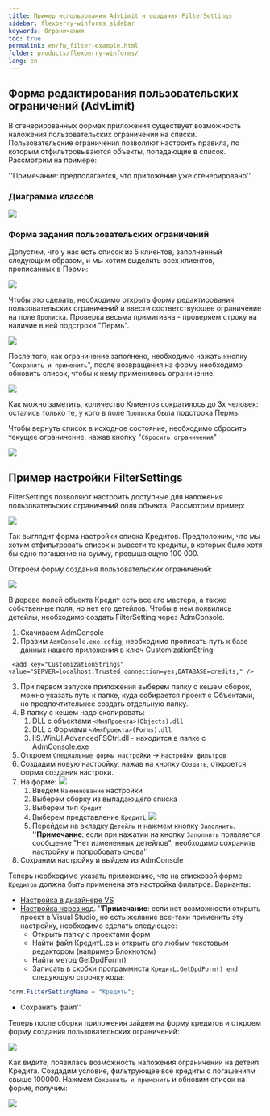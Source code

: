 ```yaml
---
title: Пример использования AdvLimit и создания FilterSettings
sidebar: flexberry-winforms_sidebar
keywords: Ограничения
toc: true
permalink: en/fw_filter-example.html
folder: products/flexberry-winforms/
lang: en
---
```


## Форма редактирования пользовательских ограничений (AdvLimit)

В сгенерированных формах приложения существует возможность наложения пользовательских ограничений на списки. Пользовательские ограничения позволяют настроить правила, по которым отфильтровываются объекты, попадающие в список. Рассмотрим на примере:

''Примечание: предполагается, что приложение уже сгенерировано''

### Диаграмма классов

![](/images/pages/products/flexberry-winforms/subsystems/limits/filter-ex-diagram.png)

### Форма задания пользовательских ограничений

Допустим, что у нас есть список из 5 клиентов, заполненный следующим образом, и мы хотим выделить всех клиентов, прописанных в Перми:

![](/images/pages/products/flexberry-winforms/subsystems/limits/filter-ex-list1.png)

Чтобы это сделать, необходимо открыть форму редактирования пользовательских ограничений и ввести соответствующее ограничение на поле `Прописка`. Проверка весьма примитивна - проверяем строку на наличие в ней подстроки "Пермь".

![](/images/pages/products/flexberry-winforms/subsystems/limits/filter-ex-list2.png)

После того, как ограничение заполнено, необходимо нажать кнопку "`Сохранить и применить`", после возвращения на форму необходимо обновить список, чтобы к нему применилось ограничение.

![](/images/pages/products/flexberry-winforms/subsystems/limits/filter-ex-list3.png)

Как можно заметить, количество Клиентов сократилось до 3х человек: остались только те, у кого в поле `Прописка` была подстрока Пермь.

Чтобы вернуть список в исходное состояние, необходимо сбросить текущее ограничение, нажав кнопку "`Сбросить ограничения`"

![](/images/pages/products/flexberry-winforms/subsystems/limits/filter-ex-list4.png)


## Пример настройки FilterSettings

FilterSettings позволяют настроить доступные для наложения пользовательских ограничений поля объекта. Рассмотрим пример:

![](/images/pages/products/flexberry-winforms/subsystems/limits/filtersettings-ex0.png)

Так выглядит форма настройки списка Кредитов. Предположим, что мы хотим отфильтровать список и вывести те кредиты, в которых было хотя бы одно погашение на сумму, превышающую 100 000.

Откроем форму создания пользовательских ограничений:

![](/images/pages/products/flexberry-winforms/subsystems/limits/filtersettings-ex1.png)

В дереве полей объекта Кредит есть все его мастера, а также собственные поля, но нет его детейлов. Чтобы в нем появились детейлы, необходимо создать FilterSetting через AdmConsole.

1. Скачиваем AdmConsole 
2. Правим `AdmConsole.exe.cofig`, необходимо прописать путь к базе данных нашего приложения в ключ CustomizationString 

```
 <add key="CustomizationStrings" value="SERVER=localhost;Trusted_connection=yes;DATABASE=credits;" /> 
```

3. При первом запуске приложения выберем папку с кешем сборок, можно указать путь к папке, куда собирается проект с Объектами, но предпочтительнее создать отдельную папку.
4. В папку с кешем надо скопировать:
    1. DLL с объектами `<ИмяПроекта>(Objects).dll`
    2. DLL с Формами `<ИмяПроекта>(Forms).dll`
    3. IIS.WinUI.AdvancedFSCtrl.dll - находится в папке с AdmConsole.exe
5. Откроем `Специальные формы настройки` -> `Настройки фильтров`
6. Создадим новую настройку, нажав на кнопку `Создать`, откроется форма создания настроки.
7. На форме: ![](/images/pages/products/flexberry-winforms/subsystems/limits/filtersettings-ex2.png)
    1. Введем `Наименование` настройки
    2. Выберем сборку из выпадающего списка
    3. Выберем тип `Кредит`
    4. Выберем представление `КредитL`
    ![](/images/pages/products/flexberry-winforms/subsystems/limits/filtersettings-ex3.png)
    6. Перейдем на вкладку `Детейлы` и нажмем кнопку `Заполнить`.
''__Примечание__: если при нажатии на кнопку `Заполнить` появляется сообщение "Нет измененных детейлов", необходимо сохранить настройку и попробовать снова''
8. Сохраним настройку и выйдем из AdmConsole

Теперь необходимо указать приложению, что на списковой форме `Кредитов` должна быть применена эта настройка фильтров. Варианты:
* [Настройка в дизайнере VS](fw_filter-settings.html)
* [Настройка через код](fw_filter-settings.html). ''__Примечание__: если нет возможности открыть проект в Visual Studio, но есть желание все-таки применить эту настройку, необходимо сделать следующее:
    * Открыть папку с проектами форм
    * Найти файл КредитL.cs и открыть его любым текстовым редактором (например Блокнотом)
    * Найти метод GetDpdForm()
    * Записать в [скобки программиста](fd_change-model.html) `КредитL.GetDpdForm() end` следующую строчку кода:

```csharp 
form.FilterSettingName = "Кредиты"; 
```

* Сохранить файл''

Теперь после сборки приложения зайдем на форму кредитов и откроем форму создания пользовательских ограничений:

![](/images/pages/products/flexberry-winforms/subsystems/limits/filtersettings-ex4.png)

Как видите, появилась возможность наложения ограничений на детейл Кредита. Создадим условие, фильтрующее все кредиты с погашениям свыше 100000. Нажмем `Сохранить и применить` и обновим список на форме, получим:

![](/images/pages/products/flexberry-winforms/subsystems/limits/filtersettings-ex5.png)




